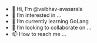 - 👋 Hi, I’m @vaibhav-avasarala
- 👀 I’m interested in ...
- 🌱 I’m currently learning GoLang
- 💞️ I’m looking to collaborate on ...
- 📫 How to reach me ...

<!---
vaibhav-avasarala/vaibhav-avasarala is a ✨ special ✨ repository because its `README.md` (this file) appears on your GitHub profile.
You can click the Preview link to take a look at your changes.
--->
